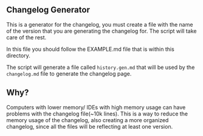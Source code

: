 
## Changelog Generator

This is a generator for the changelog, you must create a file with the name of
the version that you are generating the changelog for. The script will take care of the rest.

In this file you should follow the EXAMPLE.md file that is within this directory.

The script will generate a file called `history.gen.md` that will be used by the
`changelog.md` file to generate the changelog page.

## Why?

Computers with lower memory/ IDEs with high memory usage can have problems with
the changelog file(~10k lines). This is a way to reduce the memory usage of the changelog, also creating a more 
organized changelog, since all the files will be reflecting at least one version.

